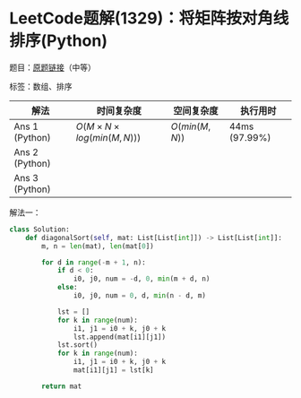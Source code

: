 # LeetCode题解(1329)：将矩阵按对角线排序(Python)

题目：[原题链接](https://leetcode-cn.com/problems/sort-the-matrix-diagonally/)（中等）

标签：数组、排序

| 解法           | 时间复杂度             | 空间复杂度    | 执行用时      |
| -------------- | ---------------------- | ------------- | ------------- |
| Ans 1 (Python) | $O(M×N×log(min(M,N)))$ | $O(min(M,N))$ | 44ms (97.99%) |
| Ans 2 (Python) |                        |               |               |
| Ans 3 (Python) |                        |               |               |

解法一：

```python
class Solution:
    def diagonalSort(self, mat: List[List[int]]) -> List[List[int]]:
        m, n = len(mat), len(mat[0])

        for d in range(-m + 1, n):
            if d < 0:
                i0, j0, num = -d, 0, min(m + d, n)
            else:
                i0, j0, num = 0, d, min(n - d, m)

            lst = []
            for k in range(num):
                i1, j1 = i0 + k, j0 + k
                lst.append(mat[i1][j1])
            lst.sort()
            for k in range(num):
                i1, j1 = i0 + k, j0 + k
                mat[i1][j1] = lst[k]

        return mat
```

